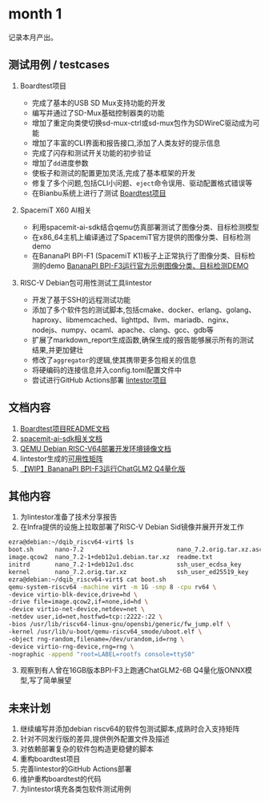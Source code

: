 # month 1

记录本月产出。

## 测试用例 / testcases

1. Boardtest项目
   - 完成了基本的USB SD Mux支持功能的开发
   - 编写并通过了SD-Mux基础控制器类的功能
   - 增加了重定向类使切换sd-mux-ctrl或sd-mux包作为SDWireC驱动成为可能
   - 增加了丰富的CLI界面和报告接口,添加了人类友好的提示信息
   - 完成了闪存和测试开关功能的初步验证
   - 增加了`dd`进度参数
   - 使板子和测试的配置更加灵活,完成了基本框架的开发
   - 修复了多个问题,包括CLI小问题、`eject`命令误用、驱动配置格式错误等
   - 在Bianbu系统上进行了测试
   [Boardtest项目](https://github.com/255doesnotexist/boardtest/)

2. SpacemiT X60 AI相关
   - 利用spacemit-ai-sdk结合qemu仿真部署测试了图像分类、目标检测模型
   - 在x86_64主机上编译通过了SpacemiT官方提供的图像分类、目标检测demo
   - 在BananaPI BPI-F1 (SpacemiT K1)板子上正常执行了图像分类、目标检测的demo
   [BananaPI BPI-F3运行官方示例图像分类、目标检测DEMO](https://github.com/255doesnotexist/bpi-f3_demos/blob/main/spacemit_demo.md)

3. RISC-V Debian包可用性测试工具lintestor
   - 开发了基于SSH的远程测试功能
   - 添加了多个软件包的测试脚本,包括cmake、docker、erlang、golang、haproxy、libmemcached、lighttpd、llvm、mariadb、nginx、nodejs、numpy、ocaml、apache、clang、gcc、gdb等
   - 扩展了markdown_report生成函数,确保生成的报告能够展示所有的测试结果,并更加健壮
   - 修改了`aggregator`的逻辑,使其携带更多包相关的信息
   - 将硬编码的连接信息并入config.toml配置文件中
   - 尝试进行GitHub Actions部署
   [lintestor项目](https://github.com/255doesnotexist/lintestor)

## 文档内容

1. [Boardtest项目README文档](https://github.com/255doesnotexist/boardtest/blob/main/README.md)
2. [spacemit-ai-sdk相关文档](https://github.com/255doesnotexist/bpi-f3_demos/blob/main/spacemit_sdk.md)
3. [QEMU Debian RISC-V64部署开发环境镜像文档](https://github.com/255doesnotexist/PLCT-Works/blob/main/outputs/month0/week1/qemu_debian_riscv64.md)
4. lintestor生成的[可用性矩阵](https://github.com/255doesnotexist/lintestor/blob/main/summary.md)
5. [【WIP】BananaPI BPI-F3运行ChatGLM2 Q4量化版](https://github.com/255doesnotexist/bpi-f3_demos/blob/main/chatglm2.md)

## 其他内容

1. 为lintestor准备了技术分享报告
2. 在Infra提供的设施上拉取部署了RISC-V Debian Sid镜像并展开开发工作

```bash
ezra@debian:~/dqib_riscv64-virt$ ls
boot.sh      nano-7.2                          nano_7.2.orig.tar.xz.asc  ssh_user_rsa_key
image.qcow2  nano_7.2-1+deb12u1.debian.tar.xz  readme.txt
initrd       nano_7.2-1+deb12u1.dsc            ssh_user_ecdsa_key
kernel       nano_7.2.orig.tar.xz              ssh_user_ed25519_key
ezra@debian:~/dqib_riscv64-virt$ cat boot.sh 
qemu-system-riscv64 -machine virt -m 1G -smp 8 -cpu rv64 \
-device virtio-blk-device,drive=hd \
-drive file=image.qcow2,if=none,id=hd \
-device virtio-net-device,netdev=net \
-netdev user,id=net,hostfwd=tcp::2222-:22 \
-bios /usr/lib/riscv64-linux-gnu/opensbi/generic/fw_jump.elf \
-kernel /usr/lib/u-boot/qemu-riscv64_smode/uboot.elf \
-object rng-random,filename=/dev/urandom,id=rng \
-device virtio-rng-device,rng=rng \
-nographic -append "root=LABEL=rootfs console=ttyS0"
```

3. 观察到有人曾在16GB版本BPI-F3上跑通ChatGLM2-6B Q4量化版ONNX模型,写了简单展望

## 未来计划

1. 继续编写并添加debian riscv64的软件包测试脚本,成熟时合入支持矩阵
2. 针对不同发行版的差异,提供例外配置文件及描述
3. 对依赖部署复杂的软件包构造更稳健的脚本
4. 重构boardtest项目
5. 完善lintestor的GitHub Actions部署
6. 维护重构boardtest的代码
7. 为lintestor填充各类包软件测试用例